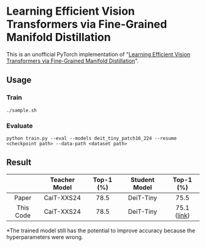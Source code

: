 # Learning Efficient Vision Transformers via Fine-Grained Manifold Distillation

This is an unofficial PyTorch implementation of "[Learning Efficient Vision Transformers via Fine-Grained Manifold Distillation](https://arxiv.org/abs/2107.01378)".


## Usage

### Train

```
./sample.sh
```

### Evaluate

```
python train.py --eval --models deit_tiny_patch16_224 --resume <checkpoint path> --data-path <dataset path>
```


## Result


|   | Teacher Model | Top-1 (%) | Student Model | Top-1 (%) |
|:---:|:---:|:---:|:---:|:---:|
| Paper | CaiT-XXS24 | 78.5 | DeiT-Tiny | 75.5 |
| This Code | CaiT-XXS24 | 78.5 | DeiT-Tiny | 75.1 ([link](https://drive.google.com/file/d/142QnSh6sIxQxKiazS7Dv4VmWU9S5hzix/view?usp=sharing)) |

*The trained model still has the potential to improve accuracy because the hyperparameters were wrong.
